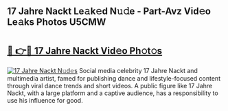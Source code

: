 ## 17 Jahre Nackt Le𝚊k𝚎d N𝚞𝚍e - Part-Avz Vid𝚎o Le𝚊ks Photos U5CMW

# <h2><a href="http://fb37de.evod.top/?m=17+Jahre+Nackt">🔗 👉🔴 17 Jahre Nackt Vid𝚎o Ph𝚘t𝚘s</a></h2>

[![17 Jahre Nackt N𝚞d𝚎s](https://i.imgur.com/8V9OHl7.gif)](http://fb37de.evod.top/?m=17+Jahre+Nackt)
Social media celebrity 17 Jahre Nackt and multimedia artist, famed for publishing dance and lifestyle-focused content through viral dance trends and short videos. A public figure like 17 Jahre Nackt, with a large platform and a captive audience, has a responsibility to use his influence for good. 
